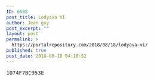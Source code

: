 ```yaml
---
ID: 6688
post_title: Lodyava VI
author: Jean guy
post_excerpt: ""
layout: post
permalink: >
  https://portalrepository.com/2018/08/18/lodyava-vi/
published: true
post_date: 2018-08-18 04:18:52
---
```

<pre>1074F7BC953E</pre>
